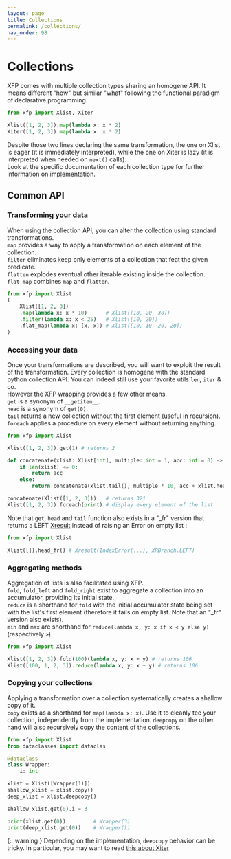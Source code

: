 ```yaml
---
layout: page
title: Collections
permalink: /collections/
nav_order: 98
---
```


<h1 style="font-weight: bold">Collections</h1>

XFP comes with multiple collection types sharing an homogene API. It means different "how" but similar "what" following the functional paradigm of declarative programming.

```python
from xfp import Xlist, Xiter

Xlist([1, 2, 3]).map(lambda x: x * 2)
Xiter([1, 2, 3]).map(lambda x: x * 2)
```

Despite those two lines declaring the same transformation, the one on Xlist is eager (it is immediately interpreted), while the one on Xiter is lazy (it is interpreted when needed on `next()` calls).  
Look at the specific documentation of each collection type for further information on implementation.

## Common API

### Transforming your data

When using the collection API, you can alter the collection using standard transformations.  
`map` provides a way to apply a transformation on each element of the collection.  
`filter` eliminates keep only elements of a collection that feat the given predicate.  
`flatten` explodes eventual other iterable existing inside the collection.  
`flat_map` combines `map` and `flatten`.  

```python
from xfp import Xlist
(
    Xlist([1, 2, 3])
    .map(lambda x: x * 10)      # Xlist([10, 20, 30])
    .filter(lambda x: x < 25)   # Xlist([10, 20])
    .flat_map(lambda x: [x, x]) # Xlist([10, 10, 20, 20])
)
```

### Accessing your data

Once your transformations are described, you will want to exploit the result of the transformation. 
Every collection is homogene with the standard python collection API. You can indeed still use your favorite utils `len`, `iter` & co.  
However the XFP wrapping provides a few other means.  
`get` is a synonym of `__getitem__`.  
`head` is a synonym of `get(0)`.  
`tail` returns a new collection without the first element (useful in recursion).  
`foreach` applies a procedure on every element without returning anything.  

```python
from xfp import Xlist

Xlist([1, 2, 3]).get(1) # returns 2

def concatenate(xlist: Xlist[int], multiple: int = 1, acc: int = 0) -> int:
    if len(xlist) <= 0:
        return acc
    else:
        return concatenate(xlist.tail(), multiple * 10, acc + xlist.head() * multiple)

concatenate(Xlist([1, 2, 3]))   # returns 321
Xlist([1, 2, 3]).foreach(print) # display every element of the list
```

Note that `get`, `head` and `tail` function also exists in a "_fr" version that returns a LEFT [Xresult](/python-fp/results/) instead of raising an Error on empty list : 

```python
from xfp import Xlist

Xlist([]).head_fr() # Xresult(IndexError(...), XRBranch.LEFT)
```

### Aggregating methods

Aggregation of lists is also facilitated using XFP.  
`fold`, `fold_left` and `fold_right` exist to aggregate a collection into an accumulator, providing its initial state.  
`reduce` is a shorthand for `fold` with the initial accumulator state being set with the list's first element (therefore it fails on empty list. Note that an "_fr" version also exists).  
`min` and `max` are shorthand for `reduce(lambda x, y: x if x < y else y)` (respectively `>`).  

```python
from xfp import Xlist

Xlist([1, 2, 3]).fold(100)(lambda x, y: x + y) # returns 106
Xlist([100, 1, 2, 3]).reduce(lambda x, y: x + y) # returns 106
```

### Copying your collections

Applying a transformation over a collection systematically creates a shallow copy of it.  
`copy` exists as a shorthand for `map(lambda x: x)`. Use it to cleanly tee your collection, independently from the implementation.
`deepcopy` on the other hand will also recursively copy the content of the collections.

```python
from xfp import Xlist
from dataclasses import dataclas

@dataclass
class Wrapper:
    i: int

xlist = Xlist([Wrapper(1)])
shallow_xlist = xlist.copy()
deep_xlist = xlist.deepcopy()

shallow_xlist.get(0).i = 3

print(xlist.get(0))         # Wrapper(3)
print(deep_xlist.get(0))    # Wrapper(1)
```

{: .warning }
Depending on the implementation, `deepcopy` behavior can be tricky. In particular, you may want to read [this about Xiter](/python-fp/collections/xiter#tee-ing-xiter---a-word-about-copying)
